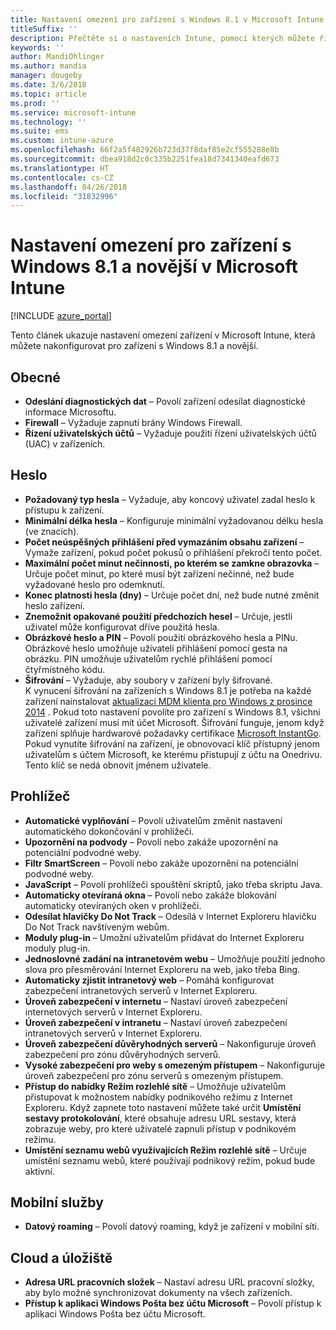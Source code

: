 ```yaml
---
title: Nastavení omezení pro zařízení s Windows 8.1 v Microsoft Intune
titleSuffix: ''
description: Přečtěte si o nastaveních Intune, pomocí kterých můžete řídit nastavení a funkce na zařízeních s Windows 8.1.
keywords: ''
author: MandiOhlinger
ms.author: mandia
manager: dougeby
ms.date: 3/6/2018
ms.topic: article
ms.prod: ''
ms.service: microsoft-intune
ms.technology: ''
ms.suite: ems
ms.custom: intune-azure
ms.openlocfilehash: 66f2a5f482926b723d37f8daf85e2cf555288e8b
ms.sourcegitcommit: dbea918d2c0c335b2251fea18d7341340eafd673
ms.translationtype: HT
ms.contentlocale: cs-CZ
ms.lasthandoff: 04/26/2018
ms.locfileid: "31832996"
---
```

# <a name="microsoft-intune-windows-81-and-later-device-restriction-settings"></a>Nastavení omezení pro zařízení s Windows 8.1 a novější v Microsoft Intune

[!INCLUDE [azure_portal](./includes/azure_portal.md)]

Tento článek ukazuje nastavení omezení zařízení v Microsoft Intune, která můžete nakonfigurovat pro zařízení s Windows 8.1 a novější.


## <a name="general"></a>Obecné

-   **Odeslání diagnostických dat** – Povolí zařízení odesílat diagnostické informace Microsoftu.
-   **Firewall** – Vyžaduje zapnutí brány Windows Firewall.
-   **Řízení uživatelských účtů** – Vyžaduje použití řízení uživatelských účtů (UAC) v zařízeních.

## <a name="password"></a>Heslo
-   **Požadovaný typ hesla** – Vyžaduje, aby koncový uživatel zadal heslo k přístupu k zařízení.
-   **Minimální délka hesla** – Konfiguruje minimální vyžadovanou délku hesla (ve znacích).
-   **Počet neúspěšných přihlášení před vymazáním obsahu zařízení** – Vymaže zařízení, pokud počet pokusů o přihlášení překročí tento počet.
-   **Maximální počet minut nečinnosti, po kterém se zamkne obrazovka** – Určuje počet minut, po které musí být zařízení nečinné, než bude vyžadované heslo pro odemknutí.
-   **Konec platnosti hesla (dny)** – Určuje počet dní, než bude nutné změnit heslo zařízení.
-   **Znemožnit opakované použití předchozích hesel** – Určuje, jestli uživatel může konfigurovat dříve použitá hesla.
-   **Obrázkové heslo a PIN** – Povolí použití obrázkového hesla a PINu. Obrázkové heslo umožňuje uživateli přihlášení pomocí gesta na obrázku. PIN umožňuje uživatelům rychlé přihlášení pomocí čtyřmístného kódu.
-   **Šifrování** – Vyžaduje, aby soubory v zařízení byly šifrované.<br>K vynucení šifrování na zařízeních s Windows 8.1 je potřeba na každé zařízení nainstalovat [aktualizaci MDM klienta pro Windows z prosince 2014](https://support.microsoft.com/kb/3013816) .
Pokud toto nastavení povolíte pro zařízení s Windows 8.1, všichni uživatelé zařízení musí mít účet Microsoft.
Šifrování funguje, jenom když zařízení splňuje hardwarové požadavky certifikace [Microsoft InstantGo](https://blogs.windows.com/windowsexperience/2014/06/19/instantgo-a-better-way-to-sleep/#IBHULcTfI4PokO8X.97).
Pokud vynutíte šifrování na zařízení, je obnovovací klíč přístupný jenom uživatelům s účtem Microsoft, ke kterému přistupují z účtu na Onedrivu. Tento klíč se nedá obnovit jménem uživatele.     



## <a name="browser"></a>Prohlížeč
-   **Automatické vyplňování** – Povolí uživatelům změnit nastavení automatického dokončování v prohlížeči.
-   **Upozornění na podvody** – Povolí nebo zakáže upozornění na potenciální podvodné weby.
-   **Filtr SmartScreen** – Povolí nebo zakáže upozornění na potenciální podvodné weby.
-   **JavaScript** – Povolí prohlížeči spouštění skriptů, jako třeba skriptu Java.
-   **Automaticky otevíraná okna** – Povolí nebo zakáže blokování automaticky otevíraných oken v prohlížeči.
-   **Odesílat hlavičky Do Not Track** – Odesílá v Internet Exploreru hlavičku Do Not Track navštíveným webům.
-   **Moduly plug-in** – Umožní uživatelům přidávat do Internet Exploreru moduly plug-in.
-   **Jednoslovné zadání na intranetovém webu** – Umožňuje použití jednoho slova pro přesměrování Internet Exploreru na web, jako třeba Bing.
-   **Automaticky zjistit intranetový web** – Pomáhá konfigurovat zabezpečení intranetových serverů v Internet Exploreru.
-   **Úroveň zabezpečení v internetu** – Nastaví úroveň zabezpečení internetových serverů v Internet Exploreru.
-   **Úroveň zabezpečení v intranetu** – Nastaví úroveň zabezpečení intranetových serverů v Internet Exploreru.
-   **Úroveň zabezpečení důvěryhodných serverů** – Nakonfiguruje úroveň zabezpečení pro zónu důvěryhodných serverů.
-   **Vysoké zabezpečení pro weby s omezeným přístupem** – Nakonfiguruje úroveň zabezpečení pro zónu serverů s omezeným přístupem.
-   **Přístup do nabídky Režim rozlehlé sítě** – Umožňuje uživatelům přistupovat k možnostem nabídky podnikového režimu z Internet Exploreru.
Když zapnete toto nastavení můžete také určit **Umístění sestavy protokolování**, které obsahuje adresu URL sestavy, která zobrazuje weby, pro které uživatelé zapnuli přístup v podnikovém režimu.
-   **Umístění seznamu webů využívajících Režim rozlehlé sítě** – Určuje umístění seznamu webů, které používají podnikový režim, pokud bude aktivní.

## <a name="cellular"></a>Mobilní služby
-   **Datový roaming** – Povolí datový roaming, když je zařízení v mobilní síti.

## <a name="cloud-and-storage"></a>Cloud a úložiště
-   **Adresa URL pracovních složek** – Nastaví adresu URL pracovní složky, aby bylo možné synchronizovat dokumenty na všech zařízeních.
-   **Přístup k aplikaci Windows Pošta bez účtu Microsoft** – Povolí přístup k aplikaci Windows Pošta bez účtu Microsoft.    
